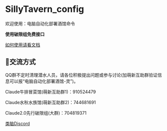 **<h1>SillyTavern_config</h1>**

欢迎使用：电脑自动化部署酒馆命令

**使用破限组免费接口**

[如何使用请看文档](https://sqivg8d05rm.feishu.cn/docx/MgyodBPmGoTHOAxqT4nc8yAJnRd#VpGYdo1EDosjycxaB0bc9eiGnWQ)


<h2>💬交流方式</h2>

QQ群不定时清理潜水人员，请各位积极提出问题或参与讨论(加萌新互助群验证信息可以报“电脑自动化部署酒馆-灵”)。

Claude牛排冒菜馆(萌新互助群1)：910524479

Claude水秋水族馆(萌新互助群2)：744681691 

Claude2.0先行破限组(大群)：704819371

[类脑Discord](https://discord.gg/DnrjFZfbz5)


